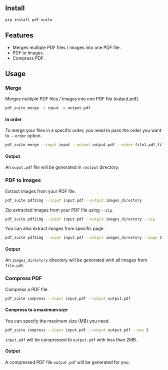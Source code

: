 ## Install
```bash
pip install pdf-suite
```

## Features
- Merges multiple PDF files / images into one PDF file.
- PDF to Images.
- Compress PDF.

## Usage

### Merge
Merges multiple PDF files / images into one PDF file (output.pdf).

```bash
pdf_suite merge -i input -o output.pdf
```

#### In order
To merge your files in a specific order, you need to pass the order you want to `--order` option.

```bash
pdf_suite merge --input input --output output.pdf --order file1.pdf,file2,file3.jpg
```

#### Output
An `ouput.pdf` file will be generated in `/output` directory.

### PDF to Images
Extract images from your PDF file.

```bash
pdf_suite pdf2img --input input.pdf --output images_directory
```

Zip extracted images from your PDF file using `--zip`.

```bash
pdf_suite pdf2img --input input.pdf --output images_directory --zip
```

You can also extract images from specific page.

```bash
pdf_suite pdf2img --input input.pdf --output images_directory --page 2
```

#### Output
An `images_directory` directory will be generated with all images from `file.pdf`.

### Compress PDF
Compress a PDF file.

```bash
pdf_suite compress --input input.pdf --output output.pdf
```

#### Compress to a maximum size
You can specify the maximum size (MB) you need.

```bash
pdf_suite compress --input input.pdf --output output.pdf --max 2
```

`input.pdf` will be compressed to `output.pdf` with less than 2MB.

#### Output
A compressed PDF file `output.pdf` will be generated for you.
